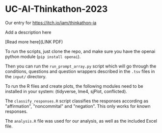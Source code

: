 # UC-AI-Thinkathon-2023

Our entry for https://itch.io/jam/thinkathon-ia

Add a description here

[Read more here](LINK PDF)

To run the scripts, just clone the repo, and make sure you have the openai python module (`pip install openai`).

Then you can run the `run_prompt_array.py` script which will go through the conditions, questions and question wrappers described in the `.tsv` files in the `input/` directory.


To run the R files and create plots, the following modules need to be installed in your system: (tidyverse, lme4, sjPlot, conflicted).

The `classify_responses.R` script classifies the responses according as "affirmation", "noncommital" and "negation". This only works for known responses.

The `analysis.R` file was used for our analysis, as well as the included Excel file.
